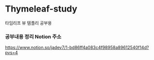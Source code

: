 # Thymeleaf-study
타임리프 뷰 템플리 공부용

### 공부내용 정리 Notion 주소
https://www.notion.so/jadev7/1-bd86ff4a083c4f98958a89612540f14d?pvs=4
